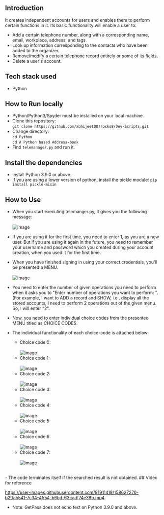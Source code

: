 ## Introduction
It creates independent accounts for users and enables them to perform certain functions in it.
Its basic functionality will enable a user to:</br>
- Add a certain telephone number, along with a corresponding name, email, workplace, address, and tags.<br>
- Look up information corresponding to the contacts who have been added to the organizer.<br>
- Remove/modify a certain telephone record entirely or some of its fields.<br>
- Delete a user's account.<br>
## Tech stack used
- Python
## How to Run locally
- Python/Python3/Spyder must be installed on your local machine.
- Clone this repository:<br> ```git clone https://github.com/abhijeet007rocks8/Dev-Scripts.git```
- Change directory:<br> ```cd Python```<br>```cd A Python based Address-book```
- Find ```telemanager.py``` and run it.
## Install the dependencies
- Install Python 3.9.0 or above.
- If you are using a lower version of python, install the pickle module:
  ```pip install pickle-mixin```
## How to Use
- When you start executing telemanger.py, it gives you the following message:<br>
<br>![image](https://user-images.githubusercontent.com/91911418/158371873-b039037b-80f7-4824-a2d8-83cdf3eb37a7.png)
- If you are using it for the first time, you need to enter 1, as you are a new user. But if you are using it again in the future, you need to remember your username and password which you created during your account creation, when you used it for the first time.
- When you have finished signing in using your correct credentials, you'll be presented a MENU. <br>
<br>![image](https://user-images.githubusercontent.com/91911418/158410550-1561b530-84a4-486c-8dc6-f021a54dc001.png)

- You need to enter the number of given operations you need to perform when it asks you to "Enter number of operations you want to perform: ". (For example, I want to ADD a record and SHOW, i.e., display all the stored accounts, I need to perform 2 operations out of the given menu. So, I will enter "2".
- Now, you need to enter individual choice codes from the presented MENU titled as CHOICE CODES.
- The individual functionality of each choice-code is attached below:
  - Choice code 0:<br>
<br>![image](https://user-images.githubusercontent.com/91911418/158408320-05533cca-d8be-40f8-85ed-2130e3b455a7.png)
  - Choice code 1:<br>
<br>![image](https://user-images.githubusercontent.com/91911418/158408665-110e56ad-70bb-4642-8c84-6985887baf18.png)
  - Choice code 2:<br>
<br>![image](https://user-images.githubusercontent.com/91911418/158408967-325586dd-cbb8-4392-b9d5-b8ff7bf8a61f.png)
  - Choice code 3:<br>
<br>![image](https://user-images.githubusercontent.com/91911418/158409302-7a203a58-e10f-48d7-a72d-4acd56a647d6.png)
  - Choice code 4:<br>
<br>![image](https://user-images.githubusercontent.com/91911418/158409678-76a2defe-a24d-4901-a0b6-0a65b597230e.png)
  - Choice code 5:<br>
<br>![image](https://user-images.githubusercontent.com/91911418/158409862-6b02448c-e423-4fc8-ad15-191a0f1b1b9e.png)
  - Choice code 6:<br>
<br>![image](https://user-images.githubusercontent.com/91911418/158410076-e698ed3d-0273-45f7-8892-34f71f47e53b.png)
  - Choice code 7:<br>
<br>![image](https://user-images.githubusercontent.com/91911418/158410335-03167f9a-cba1-419a-a7c1-8007a6228825.png)
<br>
- The code terminates itself if the searched result is not obtained.
## Video for reference


https://user-images.githubusercontent.com/91911418/158627270-b20a5541-7c34-4554-b6bd-63cadf74e36b.mp4

- Note: GetPass does not echo text on Python 3.9.0 and above.

